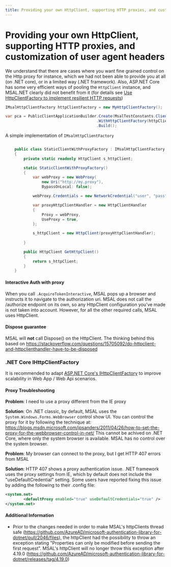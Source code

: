 ```yaml
---
title: Providing your own HttpClient, supporting HTTP proxies, and customization of user agent headers
---
```


# Providing your own HttpClient, supporting HTTP proxies, and customization of user agent headers

We understand that there are cases where you want fine grained control on the Http proxy for instance, which we had not been able to provide you at all (on .NET core), or in a limited way (.NET framework). Also, ASP.NET Core has some very efficient ways of pooling the `HttpClient` instance, and MSAL.NET clearly did not benefit from it (for details see [Use HttpClientFactory to implement resilient HTTP requests](/dotnet/standard/microservices-architecture/implement-resilient-applications/use-httpclientfactory-to-implement-resilient-http-requests))

```csharp
IMsalHttpClientFactory httpClientFactory = new MyHttpClientFactory();

var pca = PublicClientApplicationBuilder.Create(MsalTestConstants.ClientId) 
                                        .WithHttpClientFactory(httpClientFactory)
                                        .Build();

```
A simple implementation of `IMsalHttpClientFactory`

```csharp

    public class StaticClientWithProxyFactory : IMsalHttpClientFactory
    {
        private static readonly HttpClient s_httpClient;

        static StaticClientWithProxyFactory()
        {
            var webProxy = new WebProxy(
                new Uri("http://my.proxy"),
                BypassOnLocal: false);

            webProxy.Credentials = new NetworkCredential("user", "pass");

            var proxyHttpClientHandler = new HttpClientHandler
            {
                Proxy = webProxy,
                UseProxy = true,
            };

            s_httpClient = new HttpClient(proxyHttpClientHandler);
           
        }

        public HttpClient GetHttpClient()
        {
            return s_httpClient;
        }
    }

```
#### Interactive Auth with proxy

When you call `.AcquireTokenInteractive`, MSAL pops up a browser and instructs it to navigate to the authorization uri. MSAL does not call the /authorize endpoint on its own, so any HttpClient configuration you've made is not taken into account. However, for all the other required calls, MSAL uses HttpClient.


#### Dispose guarantee

MSAL will **not** call Dispose() on the HttpClient. The thinking behind this based on https://stackoverflow.com/questions/15705092/do-httpclient-and-httpclienthandler-have-to-be-disposed

### .NET Core IHttpClientFactory

It is recommended to adapt [ASP.NET Core's IHttpClientFactory](/aspnet/core/fundamentals/http-requests?view=aspnetcore-3.0) to improve scalability in Web App / Web Api scenarios.

#### Proxy Troubleshooting

**Problem**: I need to use a proxy different from the IE proxy

**Solution**: On .NET classic, by default, MSAL uses the `System.Windows.Forms.WebBrowser` control show UI. You can control the proxy for it by following the technique at:  https://blogs.msdn.microsoft.com/jpsanders/2011/04/26/how-to-set-the-proxy-for-the-webbrowser-control-in-net/
This cannot be achived on .NET Core, where only the system browser is available. MSAL has no control over the system browser.

**Problem**: My browser can connect to the proxy, but I get HTTP 407 errors from MSAL

**Solution**: HTTP 407 shows a proxy authentication issue. .NET framework uses the proxy settings from IE, which by default does not include the "useDefaultCredential" setting. Some users have reported fixing this issue by adding the following to their .config file: 

```xml
<system.net>
        <defaultProxy enabled="true" useDefaultCredentials="true" />  
</system.net>
```

#### Additional Information

* Prior to the changes needed in order to make MSAL's httpClients thread safe (https://github.com/AzureAD/microsoft-authentication-library-for-dotnet/pull/2046/files), the httpClient had the possibility to throw an exception stating "Properties can only be modified before sending the first request". MSAL's httpClient will no longer throw this exception after 4.19.0 (https://github.com/AzureAD/microsoft-authentication-library-for-dotnet/releases/tag/4.19.0)